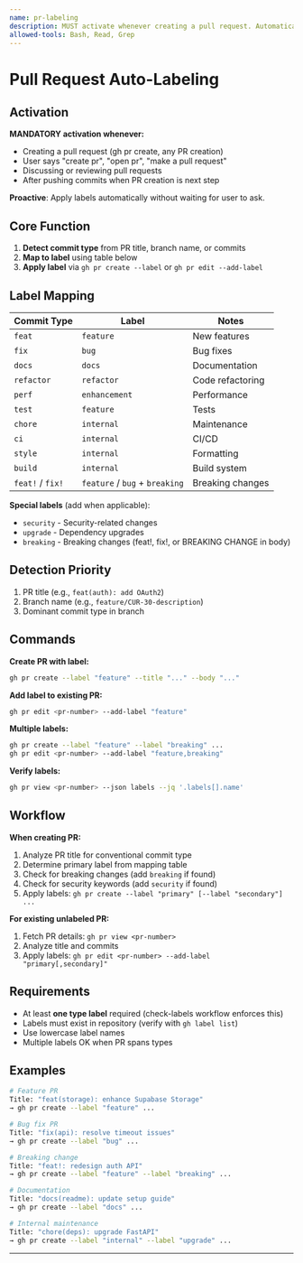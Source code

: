 ```yaml
---
name: pr-labeling
description: MUST activate whenever creating a pull request. Automatically applies labels based on conventional commit types to pass check-labels workflow. Use proactively - do not wait for user to ask.
allowed-tools: Bash, Read, Grep
---
```


# Pull Request Auto-Labeling

## Activation

**MANDATORY activation whenever:**
- Creating a pull request (gh pr create, any PR creation)
- User says "create pr", "open pr", "make a pull request"
- Discussing or reviewing pull requests
- After pushing commits when PR creation is next step

**Proactive**: Apply labels automatically without waiting for user to ask.

## Core Function

1. **Detect commit type** from PR title, branch name, or commits
2. **Map to label** using table below
3. **Apply label** via `gh pr create --label` or `gh pr edit --add-label`

## Label Mapping

| Commit Type | Label | Notes |
|-------------|-------|-------|
| `feat` | `feature` | New features |
| `fix` | `bug` | Bug fixes |
| `docs` | `docs` | Documentation |
| `refactor` | `refactor` | Code refactoring |
| `perf` | `enhancement` | Performance |
| `test` | `feature` | Tests |
| `chore` | `internal` | Maintenance |
| `ci` | `internal` | CI/CD |
| `style` | `internal` | Formatting |
| `build` | `internal` | Build system |
| `feat!` / `fix!` | `feature` / `bug` + `breaking` | Breaking changes |

**Special labels** (add when applicable):
- `security` - Security-related changes
- `upgrade` - Dependency upgrades
- `breaking` - Breaking changes (feat!, fix!, or BREAKING CHANGE in body)

## Detection Priority

1. PR title (e.g., `feat(auth): add OAuth2`)
2. Branch name (e.g., `feature/CUR-30-description`)
3. Dominant commit type in branch

## Commands

**Create PR with label:**
```bash
gh pr create --label "feature" --title "..." --body "..."
```

**Add label to existing PR:**
```bash
gh pr edit <pr-number> --add-label "feature"
```

**Multiple labels:**
```bash
gh pr create --label "feature" --label "breaking" ...
gh pr edit <pr-number> --add-label "feature,breaking"
```

**Verify labels:**
```bash
gh pr view <pr-number> --json labels --jq '.labels[].name'
```

## Workflow

**When creating PR:**
1. Analyze PR title for conventional commit type
2. Determine primary label from mapping table
3. Check for breaking changes (add `breaking` if found)
4. Check for security keywords (add `security` if found)
5. Apply labels: `gh pr create --label "primary" [--label "secondary"] ...`

**For existing unlabeled PR:**
1. Fetch PR details: `gh pr view <pr-number>`
2. Analyze title and commits
3. Apply labels: `gh pr edit <pr-number> --add-label "primary[,secondary]"`

## Requirements

- At least **one type label** required (check-labels workflow enforces this)
- Labels must exist in repository (verify with `gh label list`)
- Use lowercase label names
- Multiple labels OK when PR spans types

## Examples

```bash
# Feature PR
Title: "feat(storage): enhance Supabase Storage"
→ gh pr create --label "feature" ...

# Bug fix PR
Title: "fix(api): resolve timeout issues"
→ gh pr create --label "bug" ...

# Breaking change
Title: "feat!: redesign auth API"
→ gh pr create --label "feature" --label "breaking" ...

# Documentation
Title: "docs(readme): update setup guide"
→ gh pr create --label "docs" ...

# Internal maintenance
Title: "chore(deps): upgrade FastAPI"
→ gh pr create --label "internal" --label "upgrade" ...
```

---

<!-- Version: v2 - Simplified: 2025-10-25 -->
